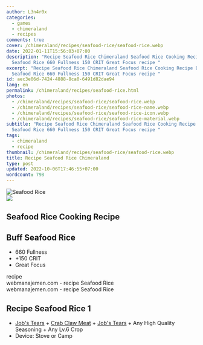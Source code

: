 ```yaml
---
author: L3n4r0x
categories:
  - games
  - chimeraland
  - recipes
comments: true
cover: /chimeraland/recipes/seafood-rice/seafood-rice.webp
date: 2022-01-11T15:56:03+07:00
description: "Recipe Seafood Rice Chimeraland Seafood Rice Cooking Recipe Buff
  Seafood Rice 660 Fullness 150 CRIT Great Focus recipe "
excerpt: "Recipe Seafood Rice Chimeraland Seafood Rice Cooking Recipe Buff
  Seafood Rice 660 Fullness 150 CRIT Great Focus recipe "
id: aec3e06d-7424-4888-8ca0-6491d82dae94
lang: en
permalink: /chimeraland/recipes/seafood-rice.html
photos:
  - /chimeraland/recipes/seafood-rice/seafood-rice.webp
  - /chimeraland/recipes/seafood-rice/seafood-rice-name.webp
  - /chimeraland/recipes/seafood-rice/seafood-rice-icon.webp
  - /chimeraland/recipes/seafood-rice/seafood-rice-material.webp
subtitle: "Recipe Seafood Rice Chimeraland Seafood Rice Cooking Recipe Buff
  Seafood Rice 660 Fullness 150 CRIT Great Focus recipe "
tags:
  - chimeraland
  - recipe
thumbnail: /chimeraland/recipes/seafood-rice/seafood-rice.webp
title: Recipe Seafood Rice Chimeraland
type: post
updated: 2022-10-06T17:46:55+07:00
wordcount: 798
---
```


<link
  rel="stylesheet"
  href="https://rawcdn.githack.com/dimaslanjaka/Web-Manajemen/870a349/css/bootstrap-5-3-0-alpha3-wrapper.css"
/>
<section id="bootstrap-wrapper">
  <div data-bs-theme="dark">
    <div class="card mb-2">
      <div class="card-body">
        <div class="row g-0">
          <div class="col-sm-4 position-relative mb-2">
            <img
              src="https://www.webmanajemen.com/chimeraland/recipes/seafood-rice/seafood-rice-material.webp"
              class="card-img fit-cover w-100 h-100"
              alt="Seafood Rice"
              data-fancybox="true"
            />
          </div>
          <div class="col-sm-8 mb-2">
            <div class="card-body">
              <div class="d-flex flex-row align-items-center mb-3">
                <img
                  class="d-inline-block me-2"
                  src="https://www.webmanajemen.com/chimeraland/recipes/seafood-rice/seafood-rice-icon.webp"
                  width="auto"
                  height="auto"
                  style="vertical-align: middle"
                />
                <h2 class="fs-5">Seafood Rice Cooking Recipe</h2>
              </div>
              <h2 class="card-title fs-5">Buff Seafood Rice</h2>
              <div class="card-text">
                <ul>
                  <li>660 Fullness</li>
                  <li>+150 CRIT</li>
                  <li>Great Focus</li>
                </ul>
              </div>
              <span class="badge rounded-pill">recipe</span>
            </div>
            <div class="card-footer text-end text-muted mt-auto">
              webmanajemen.com - recipe Seafood Rice
            </div>
          </div>
        </div>
      </div>
      <div class="card-footer text-end text-muted">
        webmanajemen.com - recipe Seafood Rice
      </div>
    </div>
    <div class="row mb-2">
      <div class="col-12 col-lg-6 recipe-item mb-2">
        <div class="card">
          <div class="card-body">
            <h2 class="card-title fs-5">Recipe Seafood Rice 1</h2>
            <div class="card-text">
              <ul>
                <li>
                  <a
                    class="text-decoration-none text-primary"
                    href="/chimeraland/materials/job&#x27;s-tears.html"
                    >Job&#x27;s Tears</a
                  ><span> + </span
                  ><a
                    class="text-decoration-none text-primary"
                    href="/chimeraland/materials/crab-claw-meat.html"
                    >Crab Claw Meat</a
                  ><span> + </span
                  ><a
                    class="text-decoration-none text-primary"
                    href="/chimeraland/materials/job&#x27;s-tears.html"
                    >Job&#x27;s Tears</a
                  ><span> + </span>Any High Quality Seasoning<span> + </span>Any
                  Lv.6 Crop
                </li>
                <li>Device: Stove or Camp</li>
              </ul>
            </div>
          </div>
        </div>
      </div>
    </div>
  </div>
</section>